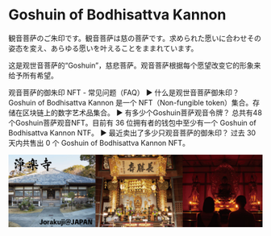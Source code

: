 # Goshuin of Bodhisattva Kannon

観音菩萨のご朱印です。観音菩萨は慈の菩萨です。求められた愿いに合わせその姿态を変え、あらゆる愿いを叶えることをままれています。

这是观世音菩萨的“Goshuin”，慈悲菩萨。观音菩萨根据每个愿望改变它的形象来给予所有希望。

观音菩萨的御朱印 NFT - 常见问题（FAQ）
▶ 什么是观世音菩萨御朱印？
Goshuin of Bodhisattva Kannon 是一个 NFT（Non-fungible token）集合。存储在区块链上的数字艺术品集合。
▶ 有多少个Goshuin菩萨观音令牌？
总共有48个Goshuin菩萨观音NFT。目前有 36 位拥有者的钱包中至少有一个 Goshuin of Bodhisattva Kannon NTF。
▶ 最近卖出了多少只观音菩萨的御朱印？
过去 30 天内共售出 0 个 Goshuin of Bodhisattva Kannon NFT。

![nft](unnamed.jpg)
